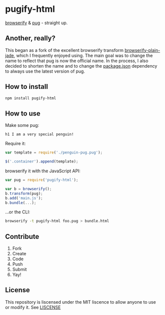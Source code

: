 # pugify-html

[browserify]: https://github.com/substack/node-browserify
[pug]: https://github.com/pugjs/pug
[browserify-plain-jade]: https://github.com/redhotvengeance/browserify-plain-jade
[package.json]: package.json

[browserify] & [pug] - straight up.

## Another, really?

This began as a fork of the excellent browserify transform
[browserify-plain-jade], which I frequently enjoyed using. The main goal
was to change the name to reflect that pug is now the official name.
In the process, I also decided to shorten the name and to change the
[package.json] dependency to always use the latest version of
pug.

## How to install

```bash
npm install pugify-html
```

## How to use

Make some pug:

```pug
h1 I am a very special penguin!
```

Require it:

```js
var template = require('./penguin-pug.pug');

$('.container').append(template);
```

browserify it with the JavaScript API:

```js
var pug = require('pugify-html');

var b = browserify();
b.transform(pug);
b.add('main.js');
b.bundle(...);
```

...or the CLI:

```bash
browserify -t pugify-html foo.pug > bundle.html
```

## Contribute

1. Fork
2. Create
3. Code
4. Push
5. Submit
6. Yay!

## License

This repository is liscensed under the MIT liscence to allow anyone to use or
modify it. See [LISCENSE](LISCENSE)
